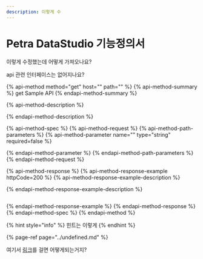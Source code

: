 ```yaml
---
description: 이렇게 수
---
```


# Petra DataStudio 기능정의서

이렇게 수정했는데 어떻게 가져오나요?



api 관련 인터페이스는 없어지나요?

{% api-method method="get" host="" path="" %}
{% api-method-summary %}
get Sample API
{% endapi-method-summary %}

{% api-method-description %}

{% endapi-method-description %}

{% api-method-spec %}
{% api-method-request %}
{% api-method-path-parameters %}
{% api-method-parameter name="" type="string" required=false %}

{% endapi-method-parameter %}
{% endapi-method-path-parameters %}
{% endapi-method-request %}

{% api-method-response %}
{% api-method-response-example httpCode=200 %}
{% api-method-response-example-description %}

{% endapi-method-response-example-description %}

```

```
{% endapi-method-response-example %}
{% endapi-method-response %}
{% endapi-method-spec %}
{% endapi-method %}

{% hint style="info" %}
힌트는 이렇게 
{% endhint %}

{% page-ref page="../undefined.md" %}



여기서 [링크](../undefined.md)를 걸면 어떻게되는거지?



